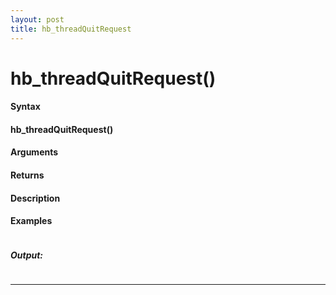```yaml
---
layout: post
title: hb_threadQuitRequest
---
```


# hb_threadQuitRequest()


#### Syntax

#### hb_threadQuitRequest()

#### Arguments

#### Returns

#### Description

#### Examples

```

```

##### Output:

```

```

---